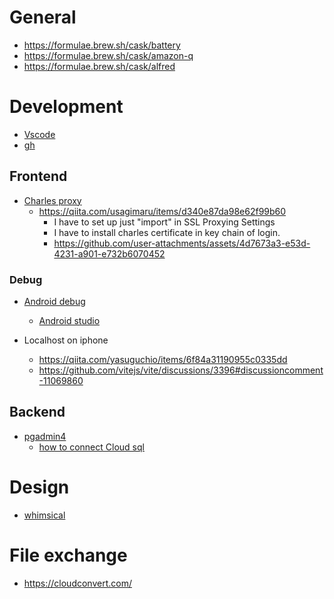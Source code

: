 # General

- https://formulae.brew.sh/cask/battery
- https://formulae.brew.sh/cask/amazon-q
- https://formulae.brew.sh/cask/alfred

# Development

- [Vscode](https://formulae.brew.sh/cask/visual-studio-code)
- [gh](https://formulae.brew.sh/formula/gh)

## Frontend

- [Charles proxy](https://formulae.brew.sh/cask/charles)
  - https://qiita.com/usagimaru/items/d340e87da98e62f99b60
    - I have to set up just "import" in SSL Proxying Settings
    - I have to install charles certificate in key chain of login.
    - https://github.com/user-attachments/assets/4d7673a3-e53d-4231-a901-e732b6070452

### Debug

- [Android debug](https://techblog.istyle.co.jp/archives/6078)

  - [Android studio](https://formulae.brew.sh/cask/android-studio)

- Localhost on iphone
  - https://qiita.com/yasuguchio/items/6f84a31190955c0335dd
  - https://github.com/vitejs/vite/discussions/3396#discussioncomment-11069860

## Backend

- [pgadmin4](https://formulae.brew.sh/cask/pgadmin4)
  - [how to connect Cloud sql](https://cshiva.medium.com/connecting-to-gcps-cloud-sql-postgressql-from-pgadmin-3-simple-steps-2f4530488a4c)

# Design

- [whimsical](https://whimsical.com/)

# File exchange

- https://cloudconvert.com/
